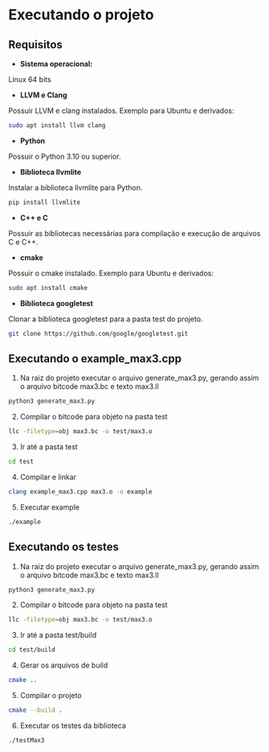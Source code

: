 # Executando o projeto

## Requisitos

- **Sistema operacional:**

Linux 64 bits

- **LLVM e Clang**

Possuir LLVM e clang instalados. Exemplo para Ubuntu e derivados:

```sh
sudo apt install llvm clang
```

- **Python**

Possuir o Python 3.10 ou superior.

- **Biblioteca llvmlite**

Instalar a biblioteca llvmlite para Python.

```sh
pip install llvmlite
```

- **C++ e C**

Possuir as bibliotecas necessárias para compilação e execução de arquivos C e C++.

- **cmake**

Possuir o cmake instalado. Exemplo para Ubuntu e derivados:

```sh
sudo apt install cmake
```

- **Biblioteca googletest**

Clonar a biblioteca googletest para a pasta test do projeto.

```sh
git clone https://github.com/google/googletest.git
```

## Executando o example_max3.cpp

1. Na raiz do projeto executar o arquivo generate_max3.py, gerando assim o arquivo bitcode max3.bc e texto max3.ll

```sh
python3 generate_max3.py
```

2. Compilar o bitcode para objeto na pasta test

```sh
llc -filetype=obj max3.bc -o test/max3.o
```

3. Ir até a pasta test

```sh
cd test
```

4. Compilar e linkar

```sh
clang example_max3.cpp max3.o -o example
```

5. Executar example

```sh
./example
```


## Executando os testes

1. Na raiz do projeto executar o arquivo generate_max3.py, gerando assim o arquivo bitcode max3.bc e texto max3.ll

```sh
python3 generate_max3.py
```

2. Compilar o bitcode para objeto na pasta test

```sh
llc -filetype=obj max3.bc -o test/max3.o
```

3. Ir até a pasta test/build

```sh
cd test/build
```

4. Gerar os arquivos de build

```sh
cmake ..
```

5. Compilar o projeto

```sh
cmake --build .
```

6. Executar os testes da biblioteca

```sh
./testMax3
```